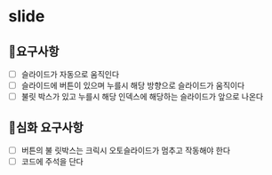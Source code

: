 # slide

## 🎯요구사항

- [ ] 슬라이드가 자동으로 움직인다
- [ ] 슬라이드에 버튼이 있으며 누를시 해당 방향으로 슬라이드가 움직이다
- [ ] 불릿 박스가 있고 누를시 해당 인덱스에 해당하는 슬라이드가 앞으로 나온다

## 🎯심화 요구사항

- [ ] 버튼의 불 릿박스는 크릭시 오토슬라이드가 멈추고 작동해야 한다
- [ ] 코드에 주석을 단다
